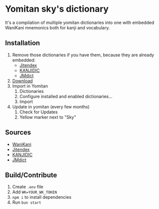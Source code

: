 # Yomitan sky's dictionary

It's a compilation of multiple yomitan dictionaries into one with embedded WaniKani mnemonics both for kanji and vocabulary.

## Installation

1. Remove those dictionaries if you have them, because they are already embedded:
   - [Jitendex](https://jitendex.org/)
   - [KANJIDIC](https://github.com/yomidevs/jmdict-yomitan)
   - [JMdict](https://github.com/yomidevs/jmdict-yomitan)
2. [Download](https://raw.githubusercontent.com/SoundOfTheSky/yomitan-sky/refs/heads/main/sky.zip)
3. Import in Yomitan
   1. Dictionaries
   2. Configure installed and enabled dictionaries…
   3. Import
4. Update in yomitan (every few months)
   1. Check for Updates
   2. Yellow marker next to "Sky"

## Sources

- [WaniKani](https://www.wanikani.com/)
- [Jitendex](https://jitendex.org/)
- [KANJIDIC](https://github.com/yomidevs/jmdict-yomitan)
- [JMdict](https://github.com/yomidevs/jmdict-yomitan)

## Build/Contribute

1. Create `.env` file
2. Add `WK=YOUR_WK_TOKEN`
3. `npm i` to install dependencies
4. Run `bun start`
